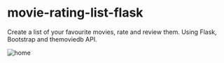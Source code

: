 # movie-rating-list-flask
Create a list of your favourite movies, rate and review them. Using Flask, Bootstrap and themoviedb API.

![home](https://github.com/gonndr/movie-rating-list-flask/blob/master/image.png)

